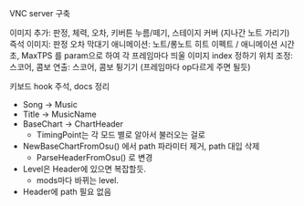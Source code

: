 VNC server 구축

이미지 추가: 판정, 체력, 오차, 키버튼 누름/떼기, 스테이지 커버 (지나간 노트 가리기)
즉석 이미지: 판정 오차 막대기 
애니메이션: 노트/롱노트 히트 이펙트 / 애니메이션 시간초, MaxTPS 를 param으로 하여 각 프레임마다 띄울 이미지 index 정하기 
위치 조정: 스코어, 콤보 
연출: 스코어, 콤보 튕기기 (프레임마다 op다르게 주면 될듯)

키보드 hook
주석, docs 정리

* Song -> Music
* Title -> MusicName
* BaseChart -> ChartHeader 
    - TimingPoint는 각 모드 별로 알아서 불러오는 걸로
* NewBaseChartFromOsu() 에서 path 파라미터 제거, path 대입 삭제
    - ParseHeaderFromOsu() 로 변경
* Level은 Header에 있으면 복잡할듯. 
    - mods마다 바뀌는 level.
* Header에 path 필요 없음
